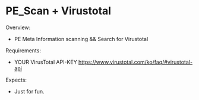 # PE_Scan + Virustotal

Overview:
- PE Meta Information scanning && Search for Virustotal  

Requirements:
 * YOUR VirusTotal API-KEY
 https://www.virustotal.com/ko/faq/#virustotal-api

Expects:
 - Just for fun.
